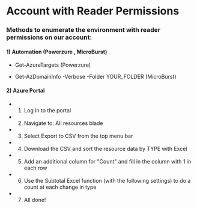 # Account with Reader Permissions 

### Methods to enumerate the environment with reader permissions on our account:

#### 1) Automation (Powerzure , MicroBurst)

 - Get-AzureTargets (Powerzure)

 - Get-AzDomainInfo -Verbose -Folder YOUR_FOLDER (MicroBurst)

#### 2) Azure Portal

 - 1) Log in to the portal
  
 - 2) Navigate to: All resources blade
  
 - 3) Select Export to CSV from the top menu bar
  
 - 4) Download the CSV and sort the resource data by TYPE with Excel
  
 - 5) Add an additional column for "Count" and fill in the column with 1 in each row
  
 - 6) Use the Subtotal Excel function (with the following settings) to do a count at each change in type

 - 7) All done!
